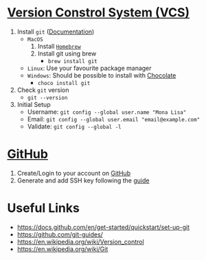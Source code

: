 # [Version Constrol System (VCS)](https://en.wikipedia.org/wiki/Version_control)

1. Install `git` ([Documentation](https://git-scm.com/)) 
    - `MacOS`
        1. Install [`Homebrew`](https://brew.sh/)
        2. Install git using brew
            - `brew install git`
    - `Linux`: Use your favourite package manager
    - `Windows`: Should be possible to install with [Chocolate](https://community.chocolatey.org/)
        - `choco install git`
2. Check `git` version
    - `git --version`
3. Initial Setup
    - Username: `git config --global user.name "Mona Lisa"`
    - Email: `git config --global user.email "email@example.com"`
    - Validate: `git config --global -l`

# [GitHub](github.com)
1. Create/Login to your account on [GitHub](github.com)
2. Generate and add SSH key following the [guide](https://docs.github.com/en/github/authenticating-to-github/connecting-to-github-with-ssh/about-ssh)

# Useful Links
- https://docs.github.com/en/get-started/quickstart/set-up-git
- https://github.com/git-guides/
- https://en.wikipedia.org/wiki/Version_control
- https://en.wikipedia.org/wiki/Git
